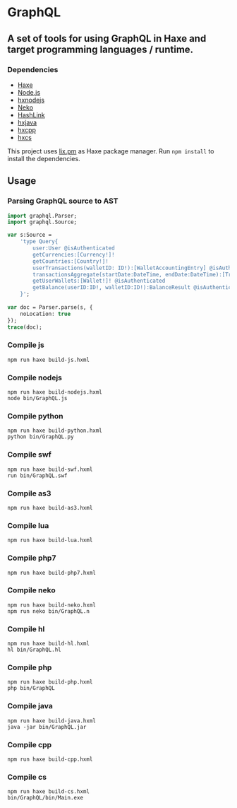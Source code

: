 # GraphQL

## A set of tools for using GraphQL in Haxe and target programming languages / runtime.

### Dependencies

 * [Haxe](https://haxe.org/)
 * [Node.js](https://nodejs.org/)
 * [hxnodejs](https://lib.haxe.org/p/hxnodejs)
 * [Neko](https://nekovm.org)
 * [HashLink](https://hashlink.haxe.org)
 * [hxjava](https://lib.haxe.org/p/hxjava)
 * [hxcpp](https://lib.haxe.org/p/hxcpp)
 * [hxcs](https://lib.haxe.org/p/hxcs)

This project uses [lix.pm](https://github.com/lix-pm/lix.client) as Haxe package manager.
Run `npm install` to install the dependencies.


## Usage 

### Parsing GraphQL source to AST


```hx
import graphql.Parser;
import graphql.Source;

var s:Source = 
	'type Query{
		user:User @isAuthenticated
		getCurrencies:[Currency!]!
		getCountries:[Country!]!
		userTransactions(walletID: ID!):[WalletAccountingEntry] @isAuthenticated
		transactionsAggregate(startDate:DateTime, endDate:DateTime):[Transaction] @isAuthenticated
		getUserWallets:[Wallet!]! @isAuthenticated
		getBalance(userID:ID!, walletID:ID!):BalanceResult @isAuthenticated
	}';
	
var doc = Parser.parse(s, {
	noLocation: true
});
trace(doc);
```

### Compile js

```
npm run haxe build-js.hxml
```

### Compile nodejs

```
npm run haxe build-nodejs.hxml
node bin/GraphQL.js
```

### Compile python

```
npm run haxe build-python.hxml
python bin/GraphQL.py
```

### Compile swf

```
npm run haxe build-swf.hxml
run bin/GraphQL.swf
```

### Compile as3

```
npm run haxe build-as3.hxml
```

### Compile lua

```
npm run haxe build-lua.hxml
```

### Compile php7

```
npm run haxe build-php7.hxml
```

### Compile neko

```
npm run haxe build-neko.hxml
npm run neko bin/GraphQL.n
```

### Compile hl

```
npm run haxe build-hl.hxml
hl bin/GraphQL.hl
```

### Compile php

```
npm run haxe build-php.hxml
php bin/GraphQL
```

### Compile java

```
npm run haxe build-java.hxml
java -jar bin/GraphQL.jar
```

### Compile cpp

```
npm run haxe build-cpp.hxml
```

### Compile cs

```
npm run haxe build-cs.hxml
bin/GraphQL/bin/Main.exe
```

